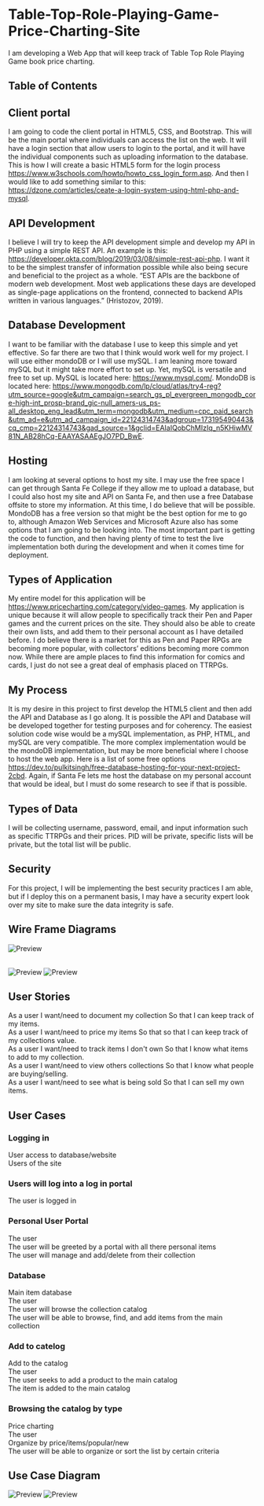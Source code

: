 # Table-Top-Role-Playing-Game-Price-Charting-Site
I am developing a Web App that will keep track of Table Top Role Playing Game book price charting.
## Table of Contents

## Client portal
I am going to code the client portal in HTML5, CSS, and Bootstrap. This will be the main portal where individuals can access the list on the web. It will have a login section that allow users to login to the portal, and it will have the individual components such as uploading information to the database. This is how I will create a basic HTML5 form for the login process https://www.w3schools.com/howto/howto_css_login_form.asp. And then I would like to add something similar to this: https://dzone.com/articles/ceate-a-login-system-using-html-php-and-mysql. 
## API Development
I believe I will try to keep the API development simple and develop my API in PHP using a simple REST API. An example is this: https://developer.okta.com/blog/2019/03/08/simple-rest-api-php. I want it to be the simplest transfer of information possible while also being secure and beneficial to the project as a whole. “EST APIs are the backbone of modern web development. Most web applications these days are developed as single-page applications on the frontend, connected to backend APIs written in various languages.” (Hristozov, 2019).
## Database Development
I want to be familiar with the database I use to keep this simple and yet effective. So far there are two that I think would work well for my project. I will use either mondoDB or I will use mySQL. I am leaning more toward mySQL but it might take more effort to set up. Yet, mySQL is versatile and free to set up. MySQL is located here: https://www.mysql.com/. MondoDB is located here: https://www.mongodb.com/lp/cloud/atlas/try4-reg?utm_source=google&utm_campaign=search_gs_pl_evergreen_mongodb_core-high-int_prosp-brand_gic-null_amers-us_ps-all_desktop_eng_lead&utm_term=mongodb&utm_medium=cpc_paid_search&utm_ad=e&utm_ad_campaign_id=22124314743&adgroup=173195490443&cq_cmp=22124314743&gad_source=1&gclid=EAIaIQobChMIzIq_n5KHiwMV81N_AB28hCq-EAAYASAAEgJO7PD_BwE. 
## Hosting
I am looking at several options to host my site. I may use the free space I can get through Santa Fe College if they allow me to upload a database, but I could also host my site and API on Santa Fe, and then use a free Database offsite to store my information. At this time, I do believe that will be possible. MondoDB has a free version so that might be the best option for me to go to, although Amazon Web Services and Microsoft Azure also has some options that I am going to be looking into. The most important part is getting the code to function, and then having plenty of time to test the live implementation both during the development and when it comes time for deployment. 
## Types of Application
My entire model for this application will be https://www.pricecharting.com/category/video-games. My application is unique because it will allow people to specifically track their Pen and Paper games and the current prices on the site. They should also be able to create their own lists, and add them to their personal account as I have detailed before. I do believe there is a market for this as Pen and Paper RPGs are becoming more popular, with collectors’ editions becoming more common now. While there are ample places to find this information for comics and cards, I just do not see a great deal of emphasis placed on TTRPGs.  

## My Process
It is my desire in this project to first develop the HTML5 client and then add the API and Database as I go along. It is possible the API and Database will be developed together for testing purposes and for coherency. The easiest solution code wise would be a mySQL implementation, as PHP, HTML, and mySQL are very compatible. The more complex implementation would be the mondoDB implementation, but may be more beneficial where I choose to host the web app. Here is a list of some free options https://dev.to/pulkitsingh/free-database-hosting-for-your-next-project-2cbd. Again, if Santa Fe lets me host the database on my personal account that would be ideal, but I must do some research to see if that is possible.
## Types of Data
I will be collecting username, password, email, and input information such as specific TTRPGs and their prices. PID will be private, specific lists will be private, but the total list will be public. 
## Security
For this project, I will be implementing the best security practices I am able, but if I deploy this on a permanent basis, I may have a security expert look over my site to make sure the data integrity is safe. 

## Wire Frame Diagrams
![Preview](https://github.com/wavesymphony/Table-Top-RPG-Price-Charting-Site/blob/Images/architecturediagram.drawio.png?raw=true)</p>	
![Preview](https://github.com/wavesymphony/Table-Top-RPG-Price-Charting-Site/blob/Images/TTRPGPriceChartWireFrame.drawio-2.png?raw=true)
![Preview](https://github.com/wavesymphony/Table-Top-RPG-Price-Charting-Site/blob/Images/Database%20PHP.drawio-2.png?raw=true)

## User Stories
As a user I want/need to document my collection So that I can keep track of my items.<br>
As a user I want/need to price my items So that so that I can keep track of my collections value.<br>
As a user I want/need to track items I don't own So that I know what items to add to my collection.<br>
As a user I want/need to view others collections So that I know what people are buying/selling.<br>
As a user I want/need to see what is being sold So that I can sell my own items.<br>

## User Cases
### Logging in
User access to database/website<br>
Users of the site<br>
### Users will log into a log in portal
The user is logged in<br>
### Personal User Portal
The user<br>
The user will be greeted by a portal with all there personal items<br>
The user will manage and add/delete from their collection<br>
### Database
Main item database<br>
The user<br>
The user will browse the collection catalog<br>
The user will be able to browse, find, and add items from the main collection<br>
### Add to catelog
Add to the catalog<br>
The user<br>
The user seeks to add a product to the main catalog<br>
The item is added to the main catalog<br>
### Browsing the catalog by type
Price charting<br>
The user<br>
Organize by price/items/popular/new<br>
The user will be able to organize or sort the list by certain criteria<br>

## Use Case Diagram
![Preview](https://github.com/wavesymphony/Table-Top-RPG-Price-Charting-Site/blob/Images/UserCases.drawio.png?raw=true)
![Preview](https://github.com/wavesymphony/Table-Top-RPG-Price-Charting-Site/blob/Images/UserCase.drawio.png?raw=true)
